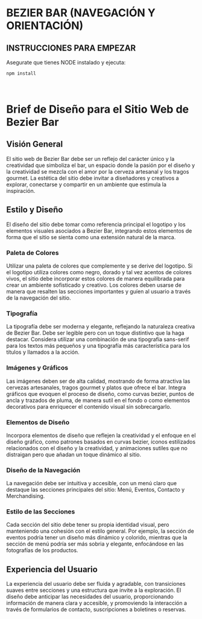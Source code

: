 # BEZIER BAR (NAVEGACIÓN Y ORIENTACIÓN)
## INSTRUCCIONES PARA EMPEZAR
Asegurate que tienes NODE instalado y ejecuta:

```sh
npm install
```
</br>

# Brief de Diseño para el Sitio Web de Bezier Bar

## Visión General
El sitio web de Bezier Bar debe ser un reflejo del carácter único y la creatividad que simboliza el bar, un espacio donde la pasión por el diseño y la creatividad se mezcla con el amor por la cerveza artesanal y los tragos gourmet. La estética del sitio debe invitar a diseñadores y creativos a explorar, conectarse y compartir en un ambiente que estimula la inspiración.

## Estilo y Diseño
El diseño del sitio debe tomar como referencia principal el logotipo y los elementos visuales asociados a Bezier Bar, integrando estos elementos de forma que el sitio se sienta como una extensión natural de la marca.

### Paleta de Colores
Utilizar una paleta de colores que complemente y se derive del logotipo. Si el logotipo utiliza colores como negro, dorado y tal vez acentos de colores vivos, el sitio debe incorporar estos colores de manera equilibrada para crear un ambiente sofisticado y creativo. Los colores deben usarse de manera que resalten las secciones importantes y guíen al usuario a través de la navegación del sitio.

### Tipografía
La tipografía debe ser moderna y elegante, reflejando la naturaleza creativa de Bezier Bar. Debe ser legible pero con un toque distintivo que la haga destacar. Considera utilizar una combinación de una tipografía sans-serif para los textos más pequeños y una tipografía más característica para los títulos y llamados a la acción.

### Imágenes y Gráficos
Las imágenes deben ser de alta calidad, mostrando de forma atractiva las cervezas artesanales, tragos gourmet y platos que ofrece el bar. Integra gráficos que evoquen el proceso de diseño, como curvas bezier, puntos de ancla y trazados de pluma, de manera sutil en el fondo o como elementos decorativos para enriquecer el contenido visual sin sobrecargarlo.

### Elementos de Diseño
Incorpora elementos de diseño que reflejen la creatividad y el enfoque en el diseño gráfico, como patrones basados en curvas bezier, íconos estilizados relacionados con el diseño y la creatividad, y animaciones sutiles que no distraigan pero que añadan un toque dinámico al sitio.

### Diseño de la Navegación
La navegación debe ser intuitiva y accesible, con un menú claro que destaque las secciones principales del sitio: Menú, Eventos, Contacto y Merchandising. 

### Estilo de las Secciones
Cada sección del sitio debe tener su propia identidad visual, pero manteniendo una cohesión con el estilo general. Por ejemplo, la sección de eventos podría tener un diseño más dinámico y colorido, mientras que la sección de menú podría ser más sobria y elegante, enfocándose en las fotografías de los productos.

## Experiencia del Usuario
La experiencia del usuario debe ser fluida y agradable, con transiciones suaves entre secciones y una estructura que invite a la exploración. El diseño debe anticipar las necesidades del usuario, proporcionando información de manera clara y accesible, y promoviendo la interacción a través de formularios de contacto, suscripciones a boletines o reservas.
